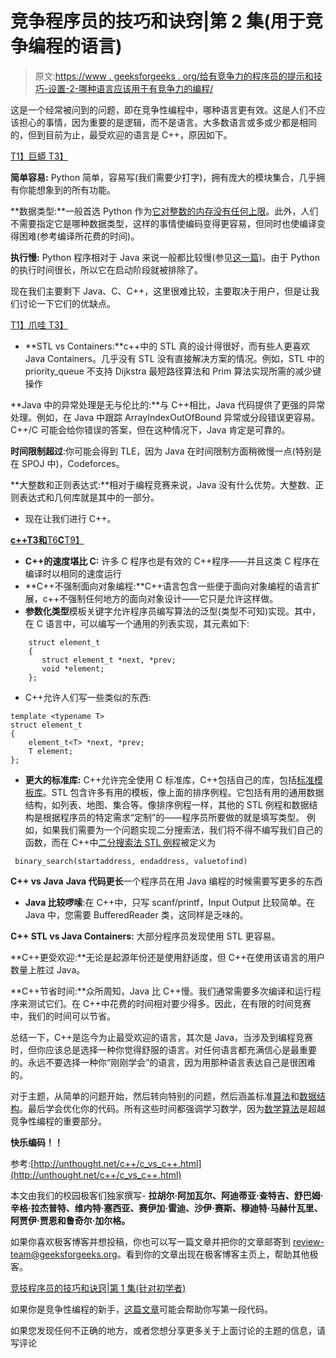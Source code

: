 # 竞争程序员的技巧和诀窍|第 2 集(用于竞争编程的语言)

> 原文:[https://www . geeksforgeeks . org/给有竞争力的程序员的提示和技巧-设置-2-哪种语言应该用于有竞争力的编程/](https://www.geeksforgeeks.org/tips-and-tricks-for-competitive-programmers-set-2-which-language-should-be-used-for-competitive-programming/)

这是一个经常被问到的问题，即在竞争性编程中，哪种语言更有效。这是人们不应该担心的事情，因为重要的是逻辑，而不是语言。大多数语言或多或少都是相同的，但到目前为止，最受欢迎的语言是 C++，原因如下。

[T1】巨蟒 T3】](https://www.geeksforgeeks.org/python/)

**简单容易:** Python 简单，容易写(我们需要少打字)，拥有庞大的模块集合，几乎拥有你能想象到的所有功能。

**数据类型:**一般首选 Python 作为[它对整数的内存没有任何上限](https://www.geeksforgeeks.org/what-is-maximum-possible-value-of-an-integer-in-python/)。此外，人们不需要指定它是哪种数据类型，这样的事情使编码变得更容易，但同时也使编译变得困难(参考编译所花费的时间)。

**执行慢:** Python 程序相对于 Java 来说一般都比较慢(参见[这一篇](https://www.python.org/doc/essays/comparisons/))。由于 Python 的执行时间很长，所以它在启动阶段就被排除了。

现在我们主要剩下 Java、C、C++，这里很难比较，主要取决于用户，但是让我们讨论一下它们的优缺点。

[T1】爪哇 T3】](https://www.geeksforgeeks.org/java/)

*   **STL vs Containers:**c++中的 STL 真的设计得很好，而有些人更喜欢 Java Containers。几乎没有 STL 没有直接解决方案的情况。例如，STL 中的 priority_queue 不支持 Dijkstra 最短路径算法和 Prim 算法实现所需的减少键操作

**Java 中的异常处理是无与伦比的:**与 C++相比，Java 代码提供了更强的异常处理。例如，在 Java 中跟踪 ArrayIndexOutOfBound 异常或分段错误更容易。C++/C 可能会给你错误的答案，但在这种情况下，Java 肯定是可靠的。

**时间限制超过**:你可能会得到 TLE，因为 Java 在时间限制方面稍微慢一点(特别是在 SPOJ 中)，Codeforces。

**大整数和正则表达式:**相对于编程竞赛来说，Java 没有什么优势。大整数、正则表达式和几何库就是其中的一部分。

*   现在让我们进行 C++。

[**c++**T3**和**T6**C**T9】](https://www.geeksforgeeks.org/c-plus-plus/)

*   **C++的速度堪比 C:** 许多 C 程序也是有效的 C++程序——并且这类 C 程序在编译时以相同的速度运行
*   **C++不强制面向对象编程:**C++语言包含一些便于面向对象编程的语言扩展，c++不强制任何地方的面向对象设计——它只是允许这样做。
*   **参数化类型**模板关键字允许程序员编写算法的泛型(类型不可知)实现。其中，在 C 语言中，可以编写一个通用的列表实现，其元素如下:

```
    struct element_t 
    {
       struct element_t *next, *prev;
       void *element;
    };
```

*   C++允许人们写一些类似的东西:

```
template <typename T>
struct element_t 
{
    element_t<T> *next, *prev;
    T element;
};
```

*   **更大的标准库:** C++允许完全使用 C 标准库，C++包括自己的库，包括[标准模板库](http://geeksquiz.com/the-c-standard-template-library-stl/)。STL 包含许多有用的模板，像上面的排序例程。它包括有用的通用数据结构，如列表、地图、集合等。像排序例程一样，其他的 STL 例程和数据结构是根据程序员的特定需求“定制”的——程序员所要做的就是填写类型。
    例如，如果我们需要为一个问题实现二分搜索法，我们将不得不编写我们自己的函数，而在 C++中[二分搜索法 STL 例程](http://geeksquiz.com/binary-search-algorithms-the-c-standard-template-library-stl/)被定义为

```
 binary_search(startaddress, endaddress, valuetofind)
```

**C++ vs Java**
**Java 代码更长**一个程序员在用 Java 编程的时候需要写更多的东西

*   **Java 比较啰嗦**:在 C++中，只写 scanf/printf，Input Output 比较简单。在 Java 中，您需要 BufferedReader 类，这同样是乏味的。

**C++ STL vs Java Containers:** 大部分程序员发现使用 STL 更容易。

**C++更受欢迎:**无论是起源年份还是使用舒适度，但 C++在使用该语言的用户数量上胜过 Java。

**C++节省时间:**众所周知，Java 比 C++慢。我们通常需要多次编译和运行程序来测试它们。在 C++中花费的时间相对要少得多。因此，在有限的时间竞赛中，我们的时间可以节省。

总结一下，C++是迄今为止最受欢迎的语言，其次是 Java，当涉及到编程竞赛时，但你应该总是选择一种你觉得舒服的语言。对任何语言都充满信心是最重要的。永远不要选择一种你“刚刚学会”的语言，因为用那种语言表达自己是很困难的。

对于主题，从简单的问题开始，然后转向特别的问题，然后涵盖标准[算法](https://www.geeksforgeeks.org/fundamentals-of-algorithms/)和[数据结构](https://www.geeksforgeeks.org/data-structures/)。最后学会优化你的代码。所有这些时间都强调学习数学，因为[数学算法](https://www.geeksforgeeks.org/fundamentals-of-algorithms/#MathematicalAlgorithms)是超越竞争性编程的重要部分。

**快乐编码！！**

参考:[http://unthought.net/c++/c_vs_c++.html](http://unthought.net/c++/c_vs_c++.html)

本文由我们的校园极客们独家撰写- **拉胡尔·阿加瓦尔、阿迪蒂亚·查特吉、舒巴姆·辛格·拉杰普特、维内特·塞西亚、赛伊加·雷迪、沙伊·赛斯、穆迪特·马赫什瓦里、阿贾伊·贾恩和鲁奇尔·加尔格。**

如果你喜欢极客博客并想投稿，你也可以写一篇文章并把你的文章邮寄到 review-team@geeksforgeeks.org。看到你的文章出现在极客博客主页上，帮助其他极客。

[竞技程序员的技巧和诀窍|第 1 集(针对初学者)](https://www.geeksforgeeks.org/tips-and-tricks-for-competitive-programmers-set-1-for-beginners/)

如果你是竞争性编程的新手，[这篇文章](https://www.geeksforgeeks.org/how-to-begin-with-competitive-programming/)可能会帮助你写第一段代码。

如果您发现任何不正确的地方，或者您想分享更多关于上面讨论的主题的信息，请写评论